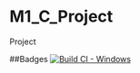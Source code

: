 # M1_C_Project
Project

##Badges
[![Build CI - Windows](https://github.com/RUPIKASRI/M1_C_Project/actions/workflows/c-cpp.yml/badge.svg)](https://github.com/RUPIKASRI/M1_C_Project/actions/workflows/c-cpp.yml)
